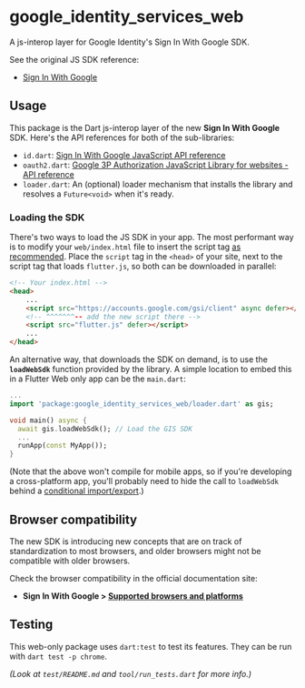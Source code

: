 # google_identity_services_web

A js-interop layer for Google Identity's Sign In With Google SDK.

See the original JS SDK reference:

* [Sign In With Google](https://developers.google.com/identity/gsi/web)

## Usage

This package is the Dart js-interop layer of the new **Sign In With Google**
SDK. Here's the API references for both of the sub-libraries:

* `id.dart`: [Sign In With Google JavaScript API reference](https://developers.google.com/identity/gsi/web/reference/js-reference)
* `oauth2.dart`: [Google 3P Authorization JavaScript Library for websites - API reference](https://developers.google.com/identity/oauth2/web/reference/js-reference)
* `loader.dart`: An (optional) loader mechanism that installs the library and
resolves a `Future<void>` when it's ready.

### Loading the SDK

There's two ways to load the JS SDK in your app. The most performant way is to
modify your `web/index.html` file to insert the script tag [as recommended](https://developers.google.com/identity/gsi/web/guides/client-library). Place the `script` tag in the
`<head>` of your site, next to the script tag that loads `flutter.js`, so both
can be downloaded in parallel:

```html
<!-- Your index.html -->
<head>
    ...
    <script src="https://accounts.google.com/gsi/client" async defer></script>
    <!-- ^^^^^^^-- add the new script there -->
    <script src="flutter.js" defer></script>
    ...
</head>
```

An alternative way, that downloads the SDK on demand, is to use the
**`loadWebSdk`** function provided by the library. A simple location to embed
this in a Flutter Web only app can be the `main.dart`:

```dart
...
import 'package:google_identity_services_web/loader.dart' as gis;

void main() async {
  await gis.loadWebSdk(); // Load the GIS SDK
  ...
  runApp(const MyApp());
}
```

(Note that the above won't compile for mobile apps, so if you're developing a
cross-platform app, you'll probably need to hide the call to `loadWebSdk`
behind a [conditional import/export](https://dart.dev/guides/libraries/create-library-packages#conditionally-importing-and-exporting-library-files).)

## Browser compatibility

The new SDK is introducing new concepts that are on track of standardization to
most browsers, and older browsers might not be compatible with older browsers.

Check the browser compatibility in the official documentation site:

* **Sign In With Google > [Supported browsers and platforms](https://developers.google.com/identity/gsi/web/guides/supported-browsers)**

## Testing

This web-only package uses `dart:test` to test its features. They can be run
with `dart test -p chrome`.

_(Look at `test/README.md` and `tool/run_tests.dart` for more info.)_
